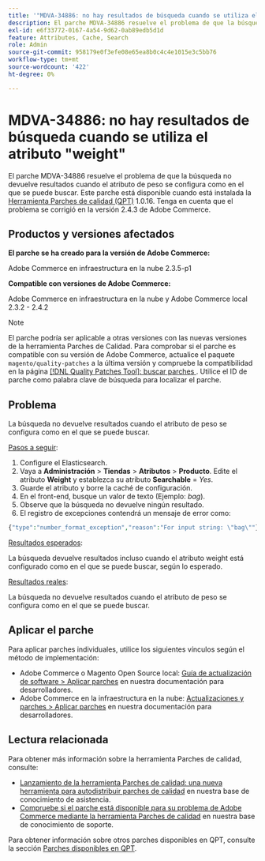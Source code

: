 ```yaml
---
title: '"MDVA-34886: no hay resultados de búsqueda cuando se utiliza el atributo "weight"'
description: El parche MDVA-34886 resuelve el problema de que la búsqueda no devuelve resultados cuando el atributo de peso se configura como en el que se puede buscar. Este parche está disponible cuando está instalada la [Quality Patches Tool (QPT)](/help/announcements/adobe-commerce-announcements/magento-quality-patches-released-new-tool-to-self-serve-quality-patches.md) 1.0.16. Tenga en cuenta que el problema se corrigió en la versión 2.4.3 de Adobe Commerce.
exl-id: e6f33772-0167-4a54-9d62-0ab89edb5d1d
feature: Attributes, Cache, Search
role: Admin
source-git-commit: 958179e0f3efe08e65ea8b0c4c4e1015e3c5bb76
workflow-type: tm+mt
source-wordcount: '422'
ht-degree: 0%

---
```


# MDVA-34886: no hay resultados de búsqueda cuando se utiliza el atributo &quot;weight&quot;

El parche MDVA-34886 resuelve el problema de que la búsqueda no devuelve resultados cuando el atributo de peso se configura como en el que se puede buscar. Este parche está disponible cuando está instalada la [Herramienta Parches de calidad (QPT)](/help/announcements/adobe-commerce-announcements/magento-quality-patches-released-new-tool-to-self-serve-quality-patches.md) 1.0.16. Tenga en cuenta que el problema se corrigió en la versión 2.4.3 de Adobe Commerce.

## Productos y versiones afectados

**El parche se ha creado para la versión de Adobe Commerce:**

Adobe Commerce en infraestructura en la nube 2.3.5-p1

**Compatible con versiones de Adobe Commerce:**

Adobe Commerce en infraestructura en la nube y Adobe Commerce local 2.3.2 - 2.4.2

>[!NOTE]
>
>El parche podría ser aplicable a otras versiones con las nuevas versiones de la herramienta Parches de Calidad. Para comprobar si el parche es compatible con su versión de Adobe Commerce, actualice el paquete `magento/quality-patches` a la última versión y compruebe la compatibilidad en la página [[!DNL Quality Patches Tool]: buscar parches ](https://devdocs.magento.com/quality-patches/tool.html#patch-grid). Utilice el ID de parche como palabra clave de búsqueda para localizar el parche.

## Problema

La búsqueda no devuelve resultados cuando el atributo de peso se configura como en el que se puede buscar.

<u>Pasos a seguir</u>:

1. Configure el Elasticsearch.
1. Vaya a **Administración** > **Tiendas** > **Atributos** > **Producto**. Edite el atributo **Weight** y establezca su atributo **Searchable** = *Yes*.
1. Guarde el atributo y borre la caché de configuración.
1. En el front-end, busque un valor de texto (Ejemplo: *bag*).
1. Observe que la búsqueda no devuelve ningún resultado.
1. El registro de excepciones contendrá un mensaje de error como:

```php
{"type":"number_format_exception","reason":"For input string: \"bag\""}
```

<u>Resultados esperados</u>:

La búsqueda devuelve resultados incluso cuando el atributo weight está configurado como en el que se puede buscar, según lo esperado.

<u>Resultados reales</u>:

La búsqueda no devuelve resultados cuando el atributo de peso se configura como en el que se puede buscar.

## Aplicar el parche

Para aplicar parches individuales, utilice los siguientes vínculos según el método de implementación:

* Adobe Commerce o Magento Open Source local: [Guía de actualización de software > Aplicar parches](https://devdocs.magento.com/guides/v2.4/comp-mgr/patching/mqp.html) en nuestra documentación para desarrolladores.
* Adobe Commerce en la infraestructura en la nube: [Actualizaciones y parches > Aplicar parches](https://devdocs.magento.com/cloud/project/project-patch.html) en nuestra documentación para desarrolladores.

## Lectura relacionada

Para obtener más información sobre la herramienta Parches de calidad, consulte:

* [Lanzamiento de la herramienta Parches de calidad: una nueva herramienta para autodistribuir parches de calidad](/help/announcements/adobe-commerce-announcements/magento-quality-patches-released-new-tool-to-self-serve-quality-patches.md) en nuestra base de conocimiento de asistencia.
* [Compruebe si el parche está disponible para su problema de Adobe Commerce mediante la herramienta Parches de calidad](/help/support-tools/patches-available-in-qpt-tool/check-patch-for-magento-issue-with-magento-quality-patches.md) en nuestra base de conocimiento de soporte.

Para obtener información sobre otros parches disponibles en QPT, consulte la sección [Parches disponibles en QPT](https://support.magento.com/hc/en-us/sections/360010506631-Patches-available-in-QPT-tool-).
